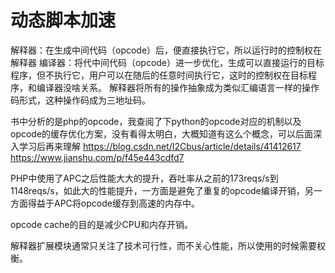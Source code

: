 # 动态脚本加速
解释器：在生成中间代码（opcode）后，便直接执行它，所以运行时的控制权在解释器
编译器：将代中间代码（opcode）进一步优化，生成可以直接运行的目标程序，但不执行它，用户可以在随后的任意时间执行它，这时的控制权在目标程序，和编译器没啥关系。
解释器将所有的操作抽象成为类似汇编语言一样的操作码形式，这种操作码成为三地址码。

书中分析的是php的opcode，我查阅了下python的opcode对应的机制以及opcode的缓存优化方案，没有看得太明白，大概知道有这么个概念，可以后面深入学习后再来理解
https://blog.csdn.net/I2Cbus/article/details/41412617 
https://www.jianshu.com/p/f45e443cdfd7

PHP中使用了APC之后性能大大的提升，吞吐率从之前的173reqs/s到1148reqs/s，如此大的性能提升，一方面是避免了重复的opcode编译开销，另一方面得益于APC将opcode缓存到高速的内存中。

opcode cache的目的是减少CPU和内存开销。

解释器扩展模块通常只关注了技术可行性，而不关心性能，所以使用的时候需要权衡。